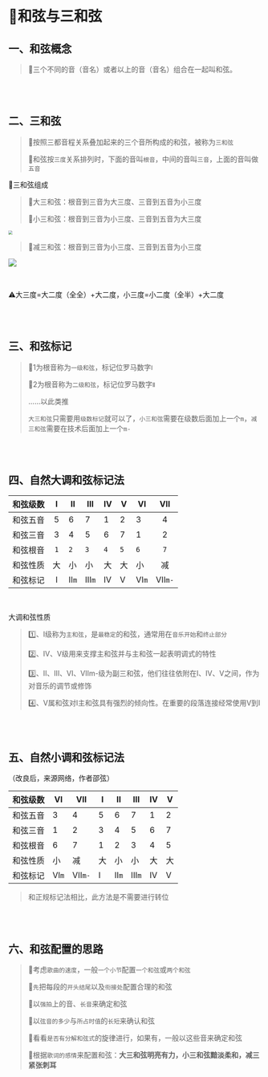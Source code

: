 # :notebook:和弦与三和弦



## 一、和弦概念

> :small_blue_diamond:三个不同的音（音名）或者以上的音（音名）组合在一起叫和弦。

<br>

<br>

## 二、三和弦

> :small_blue_diamond:按照三都音程关系叠加起来的三个音所构成的和弦，被称为`三和弦`
>
> :small_blue_diamond:和弦按`三度`关系排列时，下面的音叫`根音`，中间的音叫`三音`，上面的音叫做`五音`​



:small_red_triangle:三和弦组成

> :small_blue_diamond:大三和弦：根音到三音为大三度、三音到五音为小三度
>
> :small_blue_diamond:小三和弦：根音到三音为小三度、三音到五音为大三度

<img src="http://175.24.77.24:5212/api/v3/file/get/26/%E5%A4%A7%E4%B8%89%E5%92%8C%E5%BC%A6.JPG?sign=7ct0vq9GXtTweDE-MThR0Mh3Jj66LcEHoh8kml7D5B4%3D%3A0" style="zoom:50%;" />

> :small_blue_diamond:减三和弦：根音到三音为小三度、三音到五音为小三度

![](http://175.24.77.24:5212/api/v3/file/get/27/%E5%87%8F%E4%B8%89%E5%92%8C%E5%BC%A6.JPG?sign=-UVyS07iGEI4DZefIsxAiFVQDlxRAy0qHRQR_TrJ57w%3D%3A0)

<br>

:warning:大三度=大二度（全全）+大二度，小三度=小二度（全半）+大二度

<br>

<br>

## 三、和弦标记

> :small_blue_diamond:1为根音称为`一级和弦`，标记位罗马数字`Ⅰ`​
>
> :small_blue_diamond:2为根音称为`二级和弦`，标记位罗马数字`Ⅱ`​
>
> ......以此类推
>
> `大三和弦`只需要用`级数标记`就可以了，`小三和弦`需要在级数后面加上一个`m`，`减三和弦`需要在技术后面加上一个`m-`

<br>

<br>

## 四、自然大调和弦标记法

| 和弦级数 |  Ⅰ   | Ⅱ    | Ⅲ    | Ⅳ    | Ⅴ    | Ⅵ    |   Ⅶ   |
| -------- | :--: | ---- | ---- | ---- | ---- | ---- | :---: |
| 和弦五音 |  5   | 6    | 7    | 1    | 2    | 3    |   4   |
| 和弦三音 |  3   | 4    | 5    | 6    | 7    | 1    |   2   |
| 和弦根音 | `1`  | `2`  | `3`  | `4`  | `5`  | `6`  |  `7`  |
| 和弦性质 |  大  | 小   | 小   | 大   | 大   | 小   |  减   |
| 和弦标记 |  Ⅰ   | Ⅱ`m` | Ⅲ`m` | Ⅳ    | Ⅴ    | Ⅵ`m` | Ⅶ`m-` |

<br>

大调和弦性质

> :one:、Ⅰ级称为`主和弦`，是`最稳定`的和弦，通常用在`音乐开始`和`终止部分`
>
> :two:、​Ⅳ、Ⅴ级用来支撑主和弦并与主和弦一起表明调式的特性
>
> :three:、​Ⅱ、Ⅲ、Ⅵ、Ⅶm-级为副三和弦，他们往往依附在Ⅰ、Ⅳ、Ⅴ之间，作为对音乐的调节或修饰
>
> :four:、Ⅴ属和弦对Ⅰ主和弦具有强烈的倾向性。在重要的段落连接经常使用Ⅴ到Ⅰ

<br>

<br>

## 五、自然小调和弦标记法

（改良后，来源网络，作者邵弦）

| 和弦级数 | Ⅵ    | Ⅶ     | Ⅰ    | Ⅱ    | Ⅲ    | Ⅳ    | Ⅴ    |
| -------- | ---- | ----- | ---- | ---- | ---- | ---- | ---- |
| 和弦五音 | 3    | 4     | 5    | 6    | 7    | 1    | 2    |
| 和弦三音 | 1    | 2     | 3    | 4    | 5    | 6    | 7    |
| 和弦根音 | 6    | 7     | 1    | 2    | 3    | 4    | 5    |
| 和弦性质 | 小   | 减    | 大   | 小   | 小   | 大   | 大   |
| 和弦标记 | Ⅵ`m` | Ⅶ`m-` | Ⅰ    | Ⅱ`m` | Ⅲ`m` | Ⅳ    | Ⅴ    |

> 和正规标记法相比，此方法是不需要进行转位

<br>

<br>

## 六、和弦配置的思路

> :small_blue_diamond:考虑`歌曲的速度`，一般`一个小节`配置`一个和弦`或`两个和弦`
>
> :small_blue_diamond:`先`把每段的`开头结尾`以及`衔接处`配置合理的和弦
>
> :small_blue_diamond:以`强拍`上的音、`长音`来确定和弦
>
> :small_blue_diamond:以`弦音的多少`与`所占时值`的`长短`来确认和弦
>
> :small_blue_diamond:看看`是否有分解和弦式`的旋律进行，如果有，一般以这些音来确定和弦
>
> :small_blue_diamond:根据`歌词的感情`来配置和弦：**大三和弦明亮有力，小三和弦黯淡柔和，减三紧张刺耳**
